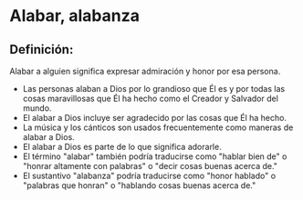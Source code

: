 # Alabar, alabanza

## Definición: 

Alabar a  alguien significa expresar admiración y honor por esa persona.

* Las personas alaban a Dios por lo grandioso que Él es y por todas las cosas maravillosas que Él ha hecho como el Creador y Salvador del mundo.
* El alabar a Dios incluye ser agradecido por las cosas que Él ha hecho.
* La música y los cánticos son usados frecuentemente como maneras de alabar a Dios.
* El alabar a Dios es parte de lo que significa adorarle.
* El término "alabar" también podría traducirse como "hablar bien de" o "honrar altamente con palabras" o "decir cosas buenas acerca de."
* El sustantivo "alabanza" podría traducirse como "honor hablado" o "palabras que honran" o "hablando cosas buenas acerca de."

